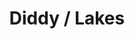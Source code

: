 ---
inv_num: 2013-031
add_credit:
url: 2013-31-diddy-lakes
title: Diddy / Lakes
year: '2013'
display_year: '2013'
medium: 1920x1080 H.264/MPEG-4 Part 10 looped digital file (from ​lossless ​Quicktime
  Animation master), media player, 70” flatscreen, armature, various cables
dims: 79 x 36.5 x 11 inches
pitch: Diddy w/ Lake effect .....
ps:
live_url:
youtube:
related_code:
subheading:
download:
commission:
layout: things-i-made
---